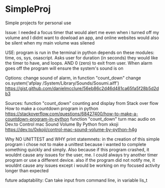 # SimpleProj
Simple projects for personal use

Issue: I needed a focus timer that would alert me even when i turned off my volume and I didnt want to dowload an app, and online websites would also be silent when my main volume was silened

USE: program is run in the terminal in python depends on these modules: time, os, sys, osascript. Asks user for duration (in seconds) they would like the timer to have, and loops. AND 0 (zero) to exit from user. When alarm goes off the program will ensure the system's sound is on

Options:
  change sound of alarm, in function "count_down" change os.system('afplay /System/Library/Sounds/Sosumi.aiff')
  https://gist.github.com/danielmcclure/56eb86c2d46d481ca65fa5f28b5d2db3

Sources:
  function "count_down" counting and display from
Stack over flow How to make a countdown program in python 
https://stackoverflow.com/questions/68427400/how-to-make-a-countdown-program-in-python
  function "count_down" turn mac audio on
Dev.to Control mac Sound Volume By Python from xkoji
https://dev.to/0xkoji/control-mac-sound-volume-by-python-h4g


Why NO UNITTEST and WHY print statemnets:
in the creation of this simple program i chose not to make a unittest because i wanted to complete something quickly and simply. Also because if this program crashed, it wouldnt cause any issues for the user, me. I could always try another timer program or use a different device. also if the program did not notify me, it wouldnt cause any issues except i would be working on my focused activity longer than expected


future adaptability: 
Can take input from command line, in variable lis_t
